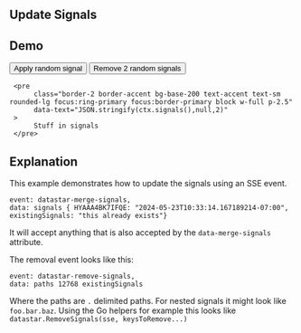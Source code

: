 ## Update Signals

## Demo

<div
     data-merge-signals='{"existingSignals":"this already exists"}'
>
     <button
          class="btn btn-success"
          data-on-click="@post('/examples/update_signals/data/patch')"
     >
          Apply random signal
     </button>
     <button
          class="btn btn-error"
          data-on-click="@delete('/examples/update_signals/data/patch')"
     >
          Remove 2 random signals
     </button>

     <pre
          class="border-2 border-accent bg-base-200 text-accent text-sm rounded-lg focus:ring-primary focus:border-primary block w-full p-2.5"
          data-text="JSON.stringify(ctx.signals(),null,2)"
     >
          Stuff in signals
     </pre>
</div>

## Explanation

This example demonstrates how to update the signals using an SSE event.

```text/event-stream
event: datastar-merge-signals,
data: signals { HYAAA4BK7IFQE: "2024-05-23T10:33:14.167189214-07:00", existingSignals: "this already exists"}
```
It will accept anything that is also accepted by the `data-merge-signals` attribute.

The removal event looks like this:

```text/event-stream
event: datastar-remove-signals,
data: paths 12768 existingSignals
```

Where the paths are `.` delimited paths.  For nested signals it might look like `foo.bar.baz`.  Using the Go helpers for example this looks like `datastar.RemoveSignals(sse, keysToRemove...)`
